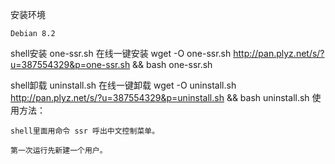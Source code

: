 
安装环境

    Debian 8.2 


shell安装
one-ssr.sh
在线一键安装
 wget -O one-ssr.sh http://pan.plyz.net/s/?u=387554329&p=one-ssr.sh && bash one-ssr.sh
 
shell卸载
uninstall.sh
在线一键卸载
wget -O uninstall.sh http://pan.plyz.net/s/?u=387554329&p=uninstall.sh && bash uninstall.sh
使用方法：
    
	shell里面用命令 ssr 呼出中文控制菜单。
	
	第一次运行先新建一个用户。
	
	
